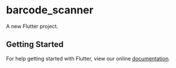 # barcode_scanner

A new Flutter project.

## Getting Started

For help getting started with Flutter, view our online
[documentation](https://flutter.io/).
